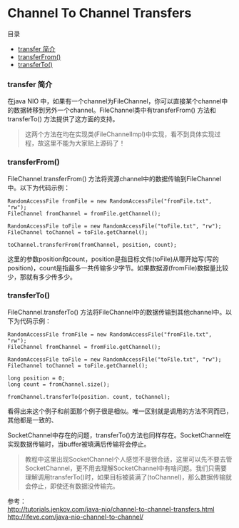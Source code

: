 # Channel To Channel Transfers

目录
- [transfer 简介](#transfer-简介)
- [transferFrom()](#transferfrom)
- [transferTo()](#transferto)

### transfer 简介

在java NIO 中，如果有一个channel为FileChannel，你可以直接某个channel中的数据转移到另外一个channel。FileChannel类中有transferFrom() 方法和 transferTo() 方法提供了这方面的支持。

> 这两个方法在均在实现类(FileChannelImpl)中实现，看不到具体实现过程，故这里不能为大家贴上源码了！

### transferFrom()

FileChannel.transferFrom() 方法将资源channel中的数据传输到FileChannel中。以下为代码示例：

```
RandomAccessFile fromFile = new RandomAccessFile("fromFile.txt", "rw");
FileChannel fromChannel = fromFile.getChannel();

RandomAccessFile toFile = new RandomAccessFile("toFile.txt", "rw");
FileChannel toChannel = toFile.getChannel();

toChannel.transferFrom(fromChannel, position, count);
```

这里的参数position和count，position是指目标文件(toFile)从哪开始写(写的position)，count是指最多一共传输多少字节。如果数据源(fromFile)数据量比较少，那就有多少传多少。

### transferTo()

FileChannel.transferTo() 方法将FileChannel中的数据传输到其他channel中。以下为代码示例：

```
RandomAccessFile fromFile = new RandomAccessFile("fromFile.txt", "rw");
FileChannel fromChannel = fromFile.getChannel();

RandomAccessFile toFile = new RandomAccessFile("toFile.txt", "rw");
FileChannel toChannel = toFile.getChannel();

long position = 0;
long count = fromChannel.size();

fromChannel.transferTo(position. count, toChannel);
```

看得出来这个例子和前面那个例子很是相似。唯一区别就是调用的方法不同而已，其他都是一致的、

SocketChannel中存在的问题，transferTo()方法也同样存在。SocketChannel在实现数据传输时，当buffer被填满后传输将会停止。
> 教程中这里出现SocketChannel个人感觉不是很合适，这里可以先不要去管SocketChannel，更不用去理解SocketChannel中有啥问题。我们只需要理解调用transferTo()时，如果目标被装满了(toChannel)，那么数据传输就会停止，即使还有数据没传输完。

参考：
<br><http://tutorials.jenkov.com/java-nio/channel-to-channel-transfers.html>
<br><http://ifeve.com/java-nio-channel-to-channel/>
